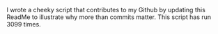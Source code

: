 I wrote a cheeky script that contributes to my Github by updating this ReadMe to illustrate why more than commits matter. This script has run 3099 times.
